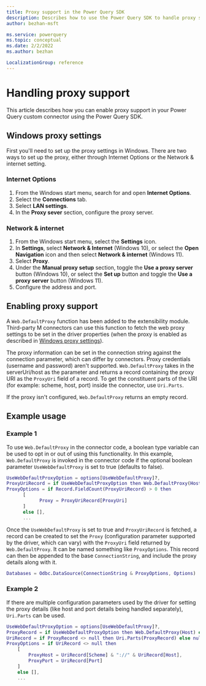 ```yaml
---
title: Proxy support in the Power Query SDK
description: Describes how to use the Power Query SDK to handle proxy support for Power Query connectors.
author: bezhan-msft

ms.service: powerquery
ms.topic: conceptual
ms.date: 2/2/2022
ms.author: bezhan

LocalizationGroup: reference
---
```


# Handling proxy support

This article describes how you can enable proxy support in your Power Query custom connector using the Power Query SDK.

## Windows proxy settings

First you'll need to set up the proxy settings in Windows. There are two ways to set up the proxy, either through Internet Options or the Network & internet setting.

### Internet Options

1. From the Windows start menu, search for and open **Internet Options**.
2. Select the **Connections** tab.
3. Select **LAN settings**.
4. In the **Proxy sever** section, configure the proxy server.

### Network & internet

1. From the Windows start menu, select the **Settings** icon.
2. In **Settings**, select **Network & Internet** (Windows 10), or select the **Open Navigation** icon and then select **Network & internet** (Windows 11).
3. Select **Proxy**.
4. Under the **Manual proxy setup** section, toggle the **Use a proxy server** button (Windows 10), or select the **Set up** button and toggle the **Use a proxy server** button (Windows 11).
5. Configure the address and port.

## Enabling proxy support

A `Web.DefaultProxy` function has been added to the extensibility module. Third-party M connectors can use this function to fetch the web proxy settings to be set in the driver properties (when the proxy is enabled as described in [Windows proxy settings](#windows-proxy-settings)).

The proxy information can be set in the connection string against the connection parameter, which can differ by connectors. Proxy credentials (username and password) aren't supported. `Web.DefaultProxy` takes in the serverUri/host as the parameter and returns a record containing the proxy URI as the `ProxyUri` field of a record. To get the constituent parts of the URI (for example: scheme, host, port) inside the connector, use `Uri.Parts`.

If the proxy isn't configured, `Web.DefaultProxy` returns an empty record.

## Example usage

### Example 1

To use `Web.DefaultProxy` in the connector code, a boolean type variable can be used to opt in or out of using this functionality. In this example, `Web.DefaultProxy` is invoked in the connector code if the optional boolean parameter `UseWebDefaultProxy` is set to true (defaults to false).

```M
UseWebDefaultProxyOption = options[UseWebDefaultProxy]?,
ProxyUriRecord = if UseWebDefaultProxyOption then Web.DefaultProxy(Host) else null,
ProxyOptions = if Record.FieldCount(ProxyUriRecord) > 0 then
      [
            Proxy = ProxyUriRecord[ProxyUri]
      ]
      else [],
      ...
```

Once the `UseWebDefaultProxy` is set to true and `ProxyUriRecord` is fetched, a record can be created to set the `Proxy` (configuration parameter supported by the driver, which can vary) with the `ProxyUri` field returned by `Web.DefaultProxy`. It can be named something like `ProxyOptions`. This record can then be appended to the base `ConnectionString`, and include the proxy details along with it.

```M
Databases = Odbc.DataSource(ConnectionString & ProxyOptions, Options)
```

### Example 2

If there are multiple configuration parameters used by the driver for setting the proxy details (like host and port details being handled separately), `Uri.Parts` can be used.

```M
UseWebDefaultProxyOption = options[UseWebDefaultProxy]?,
ProxyRecord = if UseWebDefaultProxyOption then Web.DefaultProxy(Host) else null,
UriRecord = if ProxyRecord <> null then Uri.Parts(ProxyRecord) else null,
ProxyOptions = if UriRecord <> null then
    [
        ProxyHost = UriRecord[Scheme] & "://" & UriRecord[Host],
        ProxyPort = UriRecord[Port]
    ]
    else [],
    ...
```
